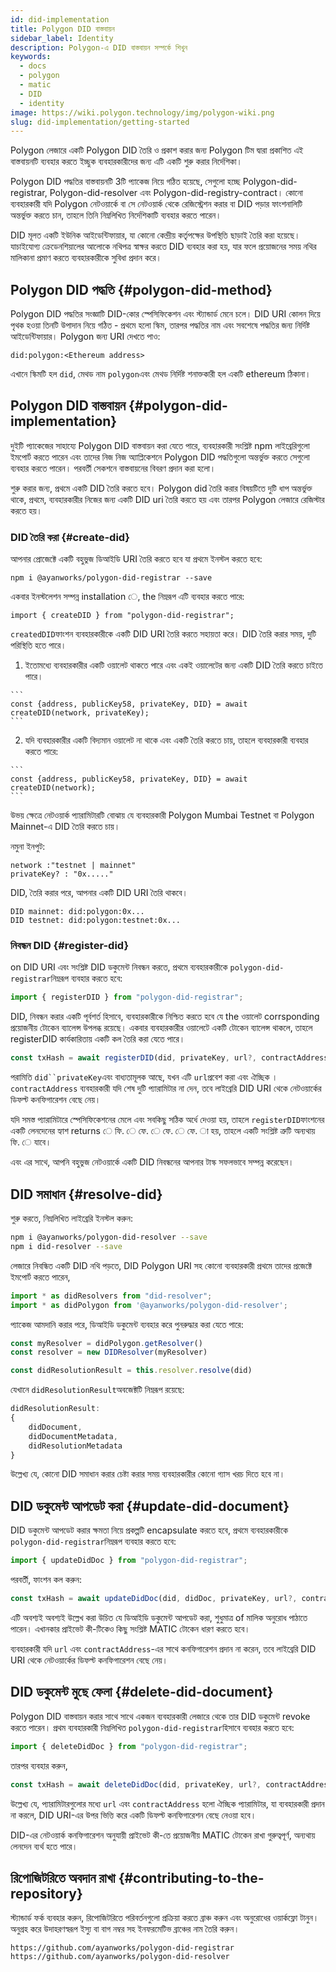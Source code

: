 ```yaml
---
id: did-implementation
title: Polygon DID বাস্তবায়ন
sidebar_label: Identity
description: Polygon-এ DID বাস্তবায়ন সম্পর্কে শিখুন
keywords:
  - docs
  - polygon
  - matic
  - DID
  - identity
image: https://wiki.polygon.technology/img/polygon-wiki.png
slug: did-implementation/getting-started
---
```


Polygon লেজারে একটি Polygon DID তৈরি ও প্রকাশ করার জন্য Polygon টিম দ্বারা প্রকাশিত এই বাস্তবায়নটি ব্যবহার করতে ইচ্ছুক ব্যবহারকারীদের জন্য এটি একটি শুরু করার নির্দেশিকা।

Polygon DID পদ্ধতির বাস্তবায়নটি 3টি প্যাকেজ নিয়ে গঠিত হয়েছে, সেগুলো হচ্ছে Polygon-did-registrar, Polygon-did-resolver এবং Polygon-did-registry-contract। কোনো ব্যবহারকারী যদি Polygon নেটওয়ার্কে বা সে নেটওয়ার্ক থেকে রেজিস্ট্রেশন করার বা DID পড়ার ফাংশনালিটি অন্তর্ভুক্ত করতে চান, তাহলে তিনি নিম্নলিখিত নির্দেশিকাটি ব্যবহার করতে পারেন।

DID মূলত একটি ইউনিক আইডেন্টিফায়ার, যা কোনো কেন্দ্রীয় কর্তৃপক্ষের উপস্থিতি ছাড়াই তৈরি করা হয়েছে।  যাচাইযোগ্য ক্রেডেনশিয়ালের আলোকে নথিপত্র স্বাক্ষর করতে DID ব্যবহার করা হয়, যার ফলে প্রয়োজনের সময় নথির মালিকানা প্রমাণ করতে ব্যবহারকারীকে সুবিধা প্রদান করে।

## Polygon DID পদ্ধতি {#polygon-did-method}

Polygon DID পদ্ধতির সংজ্ঞাটি DID-কোর স্পেসিফিকেশন এবং স্ট্যান্ডার্ড মেনে চলে। DID URI কোলন দিয়ে পৃথক হওয়া তিনটি উপাদান নিয়ে গঠিত - প্রথমে হলো স্কিম, তারপর পদ্ধতির নাম এবং সবশেষে পদ্ধতির জন্য নির্দিষ্ট আইডেন্টিফায়ার। Polygon জন্য URI দেখতে পাও:

```
did:polygon:<Ethereum address>
```

এখানে স্কিমটি হল `did`, মেথড নাম `polygon`এবং মেথড নির্দিষ্ট শনাক্তকারী হল একটি ethereum ঠিকানা।

## Polygon DID বাস্তবায়ন {#polygon-did-implementation}

দুইটি প্যাকেজের সাহায্যে Polygon DID বাস্তবায়ন করা যেতে পারে, ব্যবহারকারী সংশ্লিষ্ট npm লাইব্রেরিগুলো ইমপোর্ট করতে পারেন এবং তাদের নিজ নিজ অ্যাপ্লিকেশনে Polygon DID পদ্ধতিগুলো অন্তর্ভুক্ত করতে সেগুলো ব্যবহার করতে পারেন। পরবর্তী সেকশনে বাস্তবায়নের বিবরণ প্রদান করা হলো।

শুরু করার জন্য, প্রথমে একটি DID তৈরি করতে হবে। Polygon did তৈরি করার বিষয়টিতে দুটি ধাপ অন্তর্ভুক্ত থাকে, প্রথমে, ব্যবহারকারীর নিজের জন্য একটি DID uri তৈরি করতে হয় এবং তারপর Polygon লেজারে রেজিস্টার করতে হয়।

### DID তৈরি করা {#create-did}

আপনার প্রোজেক্টে একটি বহুভুজ ডিআইডি URI তৈরি করতে হবে যা প্রথমে ইনস্টল করতে হবে:

```
npm i @ayanworks/polygon-did-registrar --save
```

একবার ইনস্টলেশন সম্পন্ন installation ে, the নিম্নরূপ এটি ব্যবহার করতে পারে:

```
import { createDID } from "polygon-did-registrar";
```

`createdDID`ফাংশন ব্যবহারকারীকে একটি DID URI তৈরি করতে সহায়তা করে। DID তৈরি করার সময়, দুটি পরিস্থিতি হতে পারে।

  1. ইতোমধ্যে ব্যবহারকারীর একটি ওয়ালেট থাকতে পারে এবং একই ওয়ালেটের জন্য একটি DID তৈরি করতে চাইতে পারে।

    ```
    const {address, publicKey58, privateKey, DID} = await createDID(network, privateKey);
    ```

  2. যদি ব্যবহারকারীর একটি বিদ্যমান ওয়ালেট না থাকে এবং একটি তৈরি করতে চায়, তাহলে ব্যবহারকারী ব্যবহার করতে পারে:

    ```
    const {address, publicKey58, privateKey, DID} = await createDID(network);
    ```

উভয় ক্ষেত্রে নেটওয়ার্ক প্যারামিটারটি বোঝায় যে ব্যবহারকারী Polygon Mumbai Testnet বা Polygon Mainnet-এ DID তৈরি করতে চায়।

নমুনা ইনপুট:

```
network :"testnet | mainnet"
privateKey? : "0x....."
```

DID, তৈরি করার পরে, আপনার একটি DID URI তৈরি থাকবে।

```
DID mainnet: did:polygon:0x...
DID testnet: did:polygon:testnet:0x...
```

### নিবন্ধন DID {#register-did}

on DID URI এবং সংশ্লিষ্ট DID ডকুমেন্ট নিবন্ধন করতে, প্রথমে ব্যবহারকারীকে `polygon-did-registrar`নিম্নরূপ ব্যবহার করতে হবে:

```js
import { registerDID } from "polygon-did-registrar";
```

DID, নিবন্ধন করার একটি পূর্বশর্ত হিসাবে, ব্যবহারকারীকে নিশ্চিত করতে হবে যে the ওয়ালেট corrsponding প্রয়োজনীয় টোকেন ব্যালেন্স উপলব্ধ রয়েছে। একবার ব্যবহারকারীর ওয়ালেটে একটি টোকেন ব্যালেন্স থাকলে, তাহলে registerDID কার্যকারিতায় একটি কল তৈরি করা যেতে পারে।

```js
const txHash = await registerDID(did, privateKey, url?, contractAddress?);
```

পরামিতি `did``privateKey`এবং বাধ্যতামূলক আছে, যখন এটি `url`প্রবেশ করা এবং ঐচ্ছিক ।`contractAddress` ব্যবহারকারী যদি শেষ দুটি প্যারামিটার না দেন, তবে লাইব্রেরি DID URI থেকে নেটওয়ার্কের ডিফল্ট কনফিগারেশন বেছে নেয়।

যদি সমস্ত প্যারামিটারে স্পেসিফিকেশনের মেলে এবং সবকিছু সঠিক অর্ধে দেওয়া হয়, তাহলে `registerDID`ফাংশনের একটি লেনদেনের হ্যাশ returns ে ফি. ে ফে. ে ফে. ে ফে. া হয়, তাহলে একটি সংশ্লিষ্ট ত্রুটি অন্যথায় ফি. ে যাবে।

এবং এর সাথে, আপনি বহুভুজ নেটওয়ার্কে একটি DID নিবন্ধনের আপনার টাস্ক সফলভাবে সম্পন্ন করেছেন।

## DID সমাধান {#resolve-did}

শুরু করতে, নিম্নলিখিত লাইব্রেরি ইনস্টল করুন:

```bash
npm i @ayanworks/polygon-did-resolver --save
npm i did-resolver --save
```

লেজারে নিবন্ধিত একটি DID নথি পড়তে, DID Polygon URI সহ কোনো ব্যবহারকারী প্রথমে তাদের প্রজেক্টে ইমপোর্ট করতে পারেন,

```js
import * as didResolvers from "did-resolver";
import * as didPolygon from '@ayanworks/polygon-did-resolver';
```

প্যাকেজ আমদানি করার পরে, ডিআইডি ডকুমেন্ট ব্যবহার করে পুনরুদ্ধার করা যেতে পারে:

```js
const myResolver = didPolygon.getResolver()
const resolver = new DIDResolver(myResolver)

const didResolutionResult = this.resolver.resolve(did)
```

যেখানে `didResolutionResult`অবজেক্টটি নিম্নরূপ রয়েছে:

```js
didResolutionResult:
{
    didDocument,
    didDocumentMetadata,
    didResolutionMetadata
}
```

উল্লেখ্য যে, কোনো DID সমাধান করার চেষ্টা করার সময় ব্যবহারকারীর কোনো গ্যাস খরচ দিতে হবে না।

## DID ডকুমেন্ট আপডেট করা {#update-did-document}

DID ডকুমেন্ট আপডেট করার ক্ষমতা নিয়ে প্রকল্পটি encapsulate করতে হবে, প্রথমে ব্যবহারকারীকে `polygon-did-registrar`নিম্নরূপ ব্যবহার করতে হবে:

```js
import { updateDidDoc } from "polygon-did-registrar";
```

পরবর্তী, ফাংশন কল করুন:

```js
const txHash = await updateDidDoc(did, didDoc, privateKey, url?, contractAddress?);
```

এটি অবশ্যই অবশ্যই উল্লেখ করা উচিত যে ডিআইডি ডকুমেন্ট আপডেট করা, শুধুমাত্র of মালিক অনুরোধ পাঠাতে পারেন। এখানকার প্রাইভেট কী-টিকেও কিছু সংশ্লিষ্ট MATIC টোকেন ধারণ করতে হবে।

ব্যবহারকারী যদি `url` এবং `contractAddress`-এর সাথে কনফিগারেশন প্রদান না করেন, তবে লাইব্রেরি DID URI থেকে নেটওয়ার্কের ডিফল্ট কনফিগারেশন বেছে নেয়।

## DID ডকুমেন্ট মুছে ফেলা {#delete-did-document}

Polygon DID বাস্তবায়ন করার সাথে সাথে একজন ব্যবহারকারী লেজারে থেকে তার DID ডকুমেন্ট revoke করতে পারেন। প্রথম ব্যবহারকারী নিম্নলিখিত `polygon-did-registrar`হিসাবে ব্যবহার করতে হবে:

```js
import { deleteDidDoc } from "polygon-did-registrar";
```

তারপর ব্যবহার করুন,

```js
const txHash = await deleteDidDoc(did, privateKey, url?, contractAddress?);
```

উল্লেখ্য যে, প্যারামিটারগুলোর মধ্যে `url` এবং `contractAddress` হলো ঐচ্ছিক প্যারামিটার, যা ব্যবহারকারী প্রদান না করলে, DID URI-এর উপর ভিত্তি করে একটি ডিফল্ট কনফিগারেশন বেছে নেওয়া হবে।

DID-এর নেটওয়ার্ক কনফিগারেশন অনুযায়ী প্রাইভেট কী-তে প্রয়োজনীয় MATIC টোকেন রাখা গুরুত্বপূর্ণ, অন্যথায় লেনদেন ব্যর্থ হতে পারে।

## রিপোজিটরিতে অবদান রাখা {#contributing-to-the-repository}

স্ট্যান্ডার্ড ফর্ক ব্যবহার করুন, রিপোজিটরিতে পরিবর্তনগুলো প্রক্রিয়া করতে ব্রাঞ্চ করুন এবং অনুরোধের ওয়ার্কফ্লো টানুন। অনুগ্রহ করে উদাহরণস্বরূপ ইস্যু বা বাগ নম্বর সহ ইনফরমেটিভ ব্রাঞ্চের নাম তৈরি করুন।

```
https://github.com/ayanworks/polygon-did-registrar
https://github.com/ayanworks/polygon-did-resolver
```
